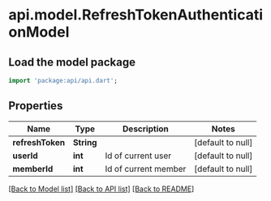 # api.model.RefreshTokenAuthenticationModel

## Load the model package
```dart
import 'package:api/api.dart';
```

## Properties
Name | Type | Description | Notes
------------ | ------------- | ------------- | -------------
**refreshToken** | **String** |  | [default to null]
**userId** | **int** | Id of current user | [default to null]
**memberId** | **int** | Id of current member | [default to null]

[[Back to Model list]](../README.md#documentation-for-models) [[Back to API list]](../README.md#documentation-for-api-endpoints) [[Back to README]](../README.md)


